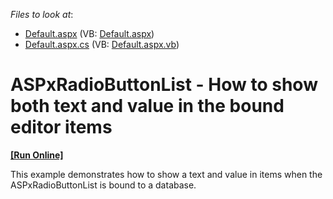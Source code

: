<!-- default file list -->
*Files to look at*:

* [Default.aspx](./CS/WebSite/Default.aspx) (VB: [Default.aspx](./VB/WebSite/Default.aspx))
* [Default.aspx.cs](./CS/WebSite/Default.aspx.cs) (VB: [Default.aspx.vb](./VB/WebSite/Default.aspx.vb))
<!-- default file list end -->
# ASPxRadioButtonList - How to show both text and value in the bound editor items
<!-- run online -->
**[[Run Online]](https://codecentral.devexpress.com/e4939/)**
<!-- run online end -->


<p> This example demonstrates how to show a text and value in items when the ASPxRadioButtonList is bound to a database. </p>

<br/>


